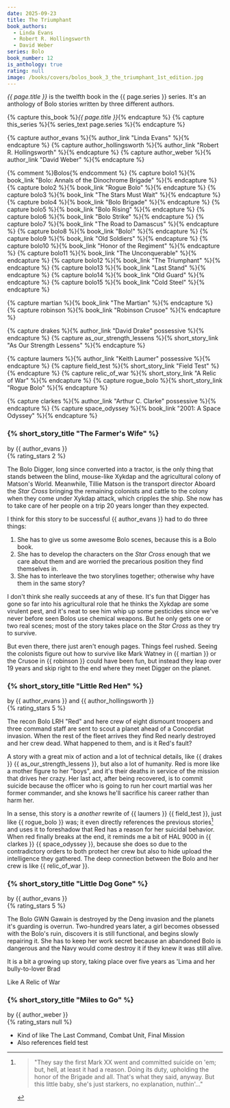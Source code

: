 ```yaml
---
date: 2025-09-23
title: The Triumphant
book_authors:
  - Linda Evans
  - Robert R. Hollingsworth
  - David Weber
series: Bolo
book_number: 12
is_anthology: true
rating: null
image: /books/covers/bolos_book_3_the_triumphant_1st_edition.jpg
---
```


<cite class="book-title">{{ page.title }}</cite> is the twelfth book in the
<span class="book-series">{{ page.series }}</span> series. It's an anthology
of Bolo stories written by three different authors.

{% capture this_book %}<cite class="book-title">{{ page.title }}</cite>{% endcapture %}
{% capture this_series %}{% series_text page.series %}{% endcapture %}

{% capture author_evans %}{% author_link "Linda Evans" %}{% endcapture %}
{% capture author_hollingsworth %}{% author_link "Robert R. Hollingsworth" %}{% endcapture %}
{% capture author_weber %}{% author_link "David Weber" %}{% endcapture %}

{% comment %}Bolos{% endcomment %}
{% capture bolo1 %}{% book_link "Bolo: Annals of the Dinochrome Brigade" %}{% endcapture %}
{% capture bolo2 %}{% book_link "Rogue Bolo" %}{% endcapture %}
{% capture bolo3 %}{% book_link "The Stars Must Wait" %}{% endcapture %}
{% capture bolo4 %}{% book_link "Bolo Brigade" %}{% endcapture %}
{% capture bolo5 %}{% book_link "Bolo Rising" %}{% endcapture %}
{% capture bolo6 %}{% book_link "Bolo Strike" %}{% endcapture %}
{% capture bolo7 %}{% book_link "The Road to Damascus" %}{% endcapture %}
{% capture bolo8 %}{% book_link "Bolo!" %}{% endcapture %}
{% capture bolo9 %}{% book_link "Old Soldiers" %}{% endcapture %}
{% capture bolo10 %}{% book_link "Honor of the Regiment" %}{% endcapture %}
{% capture bolo11 %}{% book_link "The Unconquerable" %}{% endcapture %}
{% capture bolo12 %}{% book_link "The Triumphant" %}{% endcapture %}
{% capture bolo13 %}{% book_link "Last Stand" %}{% endcapture %}
{% capture bolo14 %}{% book_link "Old Guard" %}{% endcapture %}
{% capture bolo15 %}{% book_link "Cold Steel" %}{% endcapture %}

{% capture martian %}{% book_link "The Martian" %}{% endcapture %}
{% capture robinson %}{% book_link "Robinson Crusoe" %}{% endcapture %}

{% capture drakes %}{% author_link "David Drake" possessive %}{% endcapture %}
{% capture as_our_strength_lessens %}{% short_story_link "As Our Strength Lessens" %}{% endcapture %}

{% capture laumers %}{% author_link "Keith Laumer" possessive %}{% endcapture %}
{% capture field_test %}{% short_story_link "Field Test" %}{% endcapture %}
{% capture relic_of_war %}{% short_story_link "A Relic of War" %}{% endcapture %}
{% capture rogue_bolo %}{% short_story_link "Rogue Bolo" %}{% endcapture %}

{% capture clarkes %}{% author_link "Arthur C. Clarke" possessive %}{% endcapture %}
{% capture space_odyssey %}{% book_link "2001: A Space Odyssey" %}{% endcapture %}


### {% short_story_title "The Farmer's Wife" %}
<div class="written-by">by {{ author_evans }}</div>
{% rating_stars 2 %}

The Bolo Digger, long since converted into a tractor, is the only thing that
stands between the blind, mouse-like Xykdap and the agricultural colony of
Matson's World. Meanwhile, Tillie Matson is the transport director Aboard the
_Star Cross_ bringing the remaining colonists and cattle to the colony when
they come under Xykdap attack, which cripples the ship. She now has to take
care of her people on a trip 20 years longer than they expected.

I think for this story to be successful {{ author_evans }} had to do three
things:

1. She has to give us some awesome Bolo scenes, because this is a Bolo book.
2. She has to develop the characters on the _Star Cross_ enough that we care
   about them and are worried the precarious position they find themselves in.
3. She has to interleave the two storylines together; otherwise why have them
   in the same story?

I don't think she really succeeds at any of these. It's fun that Digger has
gone so far into his agricultural role that he thinks the Xykdap are some
virulent pest, and it's neat to see him whip up some pesticides since we've
never before seen Bolos use chemical weapons. But he only gets one or two real
scenes; most of the story takes place on the _Star Cross_ as they try to
survive.

But even there, there just aren't enough pages. Things feel rushed. Seeing the
colonists figure out how to survive like Mark Watney in {{ martian }} or the
Crusoe in {{ robinson }} could have been fun, but instead they leap over 19
years and skip right to the end where they meet Digger on the planet.

### {% short_story_title "Little Red Hen" %}
<div class="written-by">by {{ author_evans }} and {{ author_hollingsworth }}</div>
{% rating_stars 5 %}

The recon Bolo LRH "Red" and here crew of eight dismount troopers and three
command staff are sent to scout a planet ahead of a Concordiat invasion. When
the rest of the fleet arrives they find Red nearly destroyed and her crew
dead. What happened to them, and is it Red's fault?

A story with a great mix of action and a lot of technical details, like {{
drakes }} {{ as_our_strength_lessens }}, but also a lot of humanity. Red is
more like a mother figure to her "boys", and it's their deaths in service of
the mission that drives her crazy. Her last act, after being recovered, is to
commit suicide because the officer who is going to run her court martial was
her former commander, and she knows he'll sacrifice his career rather than
harm her.

In a sense, this story is a _another_ rewrite of {{ laumers }} {{ field_test
}}, just like {{ rogue_bolo }} was; it even directly references the previous
stories[^rogue] and uses it to foreshadow that Red has a reason for her
suicidal behavior. When red finally breaks at the end, it reminds me a bit of
HAL 9000 in {{ clarkes }} {{ space_odyssey }}, because she does so due to the
contradictory orders to both protect her crew but also to hide upload the
intelligence they gathered. The deep connection between the Bolo and her crew
is like {{ relic_of_war }}.

[^rogue]:
    > "They say the first Mark XX went and committed suicide on 'em; but,
    > hell, at least it had a reason. Doing its duty, upholding the honor of
    > the Brigade and all. That's what they said, anyway. But this little
    > baby, she's just starkers, no explanation, nuthin'..."

### {% short_story_title "Little Dog Gone" %}
<div class="written-by">by {{ author_evans }}</div>
{% rating_stars 5 %}

The Bolo GWN Gawain is destroyed by the Deng invasion and the planets it's
guarding is overrun. Two-hundred years later, a girl becomes obsessed with the
Bolo's ruin, discovers it is still functional, and begins slowly repairing it.
She has to keep her work secret because an abandoned Bolo is dangerous and the
Navy would come destroy it if they knew it was still alive.

It is a bit a growing up story, taking place over five years as 'Lima and
her bully-to-lover Brad

Like A Relic of War

### {% short_story_title "Miles to Go" %}
<div class="written-by">by {{ author_weber }}</div>
{% rating_stars null %}

- Kind of like The Last Command, Combat Unit, Final Mission
- Also references field test
